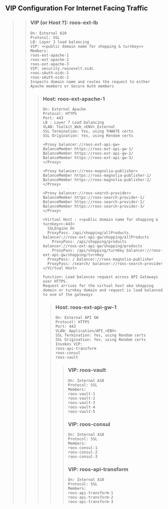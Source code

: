 ## VIP Configuration For Internet Facing Traffic



> > ### VIP (or Host ?): roos-ext-lb 
> >
> > ```
> > On: External A10
> > Protocol: SSL
> > LB: Layer 3 load balancing
> > VIP: <<public domain name for shopping & turnkey>>
> > Members:
> > roos-ext-apache-1
> > roos-ext-apache-2
> > roos-ext-apache-3
> > VIP: security.roosevelt.oidc
> > roos-sAuth-oidc-1
> > roos-sAuth-oidc-2
> > Inspects domain name and routes the request to either Apache members or Secure Auth members
> > ```
> >
> > > ### Host: roos-ext-apache-1
> > >
> > > ```
> > > On: External Apache
> > > Protocol: HTTPS
> > > Port: 443
> > > LB : Layer 7 Load balancing
> > > VLAN: Toolkit_Web_<ENV>_External
> > > SSL Termination: Yes, using THWATE certs
> > > SSL Origination: Yes, using Rendom certs
> > >
> > > <Proxy balancer://roos-ext-api-gw>
> > > BalanceMember https://roos-ext-api-gw-1/
> > > BalanceMember https://roos-ext-api-gw-2/
> > > BalanceMember https://roos-ext-api-gw-3/
> > > </Proxy>
> > >
> > > <Proxy balancer://roos-magnolia-publisher>
> > > BalanceMember https://roos-magnolia-publisher-1/
> > > BalanceMember https://roos-magnolia-publisher-2/
> > > </Proxy>
> > >
> > > <Proxy balancer://roos-search-provider>
> > > BalanceMember https://roos-search-provider-1/
> > > BalanceMember https://roos-search-provider-2/
> > > BalanceMember https://roos-search-provider-3/
> > > </Proxy>
> > >
> > > <Virtual Host : <<public domain name for shopping & turnkey>>:443>
> > > 	SSLEngine On
> > > 	ProxyPass: /api/shopping/allProducts balancer://roos-ext-api-gw/shopping/allProducts
> > >     ProxyPass: /api/shopping/products balancer://roos-ext-api-gw/shopping/products
> > >     ProxyPass: /api/shopping/turnKey balancer://roos-ext-api-gw/shopping/turnKey
> > > 	ProxyPass: / balancer://roos-magnolia-publisher
> > > 	ProxyPass: /search/ balancer://roos-search-provider
> > > </Virtual Host>
> > >
> > > Function: Load balances request across API Gateways over HTTPS. 
> > > Request arrives for the virtual host aka shopping domain or turnkey domain and request is load balanced to one of the gateways
> > > ```
> > >
> > > > ### Host: roos-ext-api-gw-1
> > > >
> > > > ```
> > > > On: External API GW
> > > > Protocol: HTTPS
> > > > Port: 443
> > > > VLAN: Application/API_<ENV>
> > > > SSL Termination: Yes, using Rendom certs
> > > > SSL Origination: Yes, using Rendom certs
> > > > Invokes VIP: 
> > > > roos-api-transform
> > > > roos-consul
> > > > roos-vault    
> > > >
> > > > ```
> > > >
> > > > > ### VIP: roos-vault
> > > > >
> > > > > ```
> > > > > On: Internal A10
> > > > > Protocol: SSL
> > > > > Members:
> > > > > roos-vault-1
> > > > > roos-vault-2
> > > > > roos-vault-3
> > > > > roos-vault-4
> > > > > roos-vault-5
> > > > > ```
> > > > >
> > > > > 
> > > > >
> > > > > ### VIP: roos-consul
> > > > >
> > > > > ```
> > > > > On: Internal A10
> > > > > Protocol: SSL
> > > > > Members:
> > > > > roos-consul-1
> > > > > roos-consul-2
> > > > > roos-consul-3
> > > > > ```
> > > > >
> > > > > ### VIP: roos-api-transform
> > > > >
> > > > > ```
> > > > > On: Internal A10
> > > > > Protocol: SSL
> > > > > Members:
> > > > > roos-api-transform-1
> > > > > roos-api-transform-2
> > > > > roos-api-transform-3
> > > > > ```
> > > > >
> > >
> > > 
> > >
> > > 
>
> 